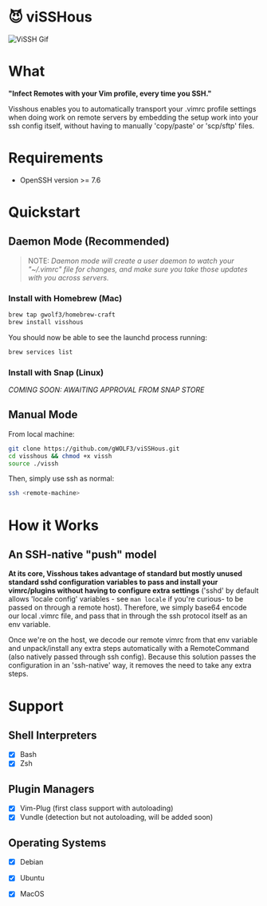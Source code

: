 # 😈 viSSHous 

![ViSSH Gif](./demo.gif)

# What 

__"Infect Remotes with your Vim profile, every time you SSH."__ 

Visshous enables you to automatically transport your .vimrc profile settings when doing work on remote servers by embedding the setup work into your ssh config itself, without having to manually 'copy/paste' or 'scp/sftp' files.


# Requirements
 
- OpenSSH version >= 7.6

# Quickstart

## Daemon Mode (Recommended)

> NOTE: _Daemon mode will create a user daemon to watch your "~/.vimrc" file for changes, and make sure you take those updates with you across servers._

### Install with Homebrew (Mac)

```sh
brew tap gwolf3/homebrew-craft
brew install visshous
```

You should now be able to see the launchd process running:

```sh
brew services list
```

### Install with Snap (Linux)

_COMING SOON: AWAITING APPROVAL FROM SNAP STORE_

## Manual Mode

From local machine: 

```sh
git clone https://github.com/gWOLF3/viSSHous.git
cd visshous && chmod +x vissh
source ./vissh
```
Then, simply use ssh as normal:

```sh
ssh <remote-machine>
```

# How it Works

## An SSH-native "push" model

__At its core, Visshous takes advantage of standard but mostly unused standard sshd configuration variables to pass and install your vimrc/plugins without having to configure extra settings__ ('sshd' by default allows 'locale config' variables - see `man locale` if you're curious- to be passed on through a remote host). Therefore, we simply base64 encode our local .vimrc file, and pass that in through the ssh protocol itself as an env variable. 

Once we're on the host, we decode our remote vimrc from that env variable and unpack/install any extra steps automatically with a RemoteCommand (also natively passed through ssh config). Because this solution passes the configuration in an 'ssh-native' way, it removes the need to take any extra steps. 

# Support

## Shell Interpreters
- [X] Bash
- [X] Zsh

## Plugin Managers
- [X] Vim-Plug (first class support with autoloading)
- [X] Vundle (detection but not autoloading, will be added soon)

## Operating Systems
- [X] Debian 
- [X] Ubuntu
- [X] MacOS

